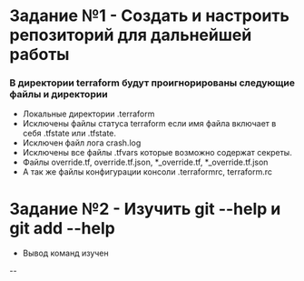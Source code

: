 # Задание №1 - Создать и настроить репозиторий для дальнейшей работы
### В директории terraform будут проигнорированы следующие файлы  и директории
* Локальные директории .terraform
* Исключены файлы статуса terraform если имя файла включает в себя .tfstate или .tfstate.
* Исключен файл лога crash.log
* Исключены все файлы .tfvars которые возможно содержат секреты.
* Файлы override.tf, override.tf.json, *_override.tf, *_override.tf.json
* А так же файлы конфигурации консоли .terraformrc, terraform.rc

# Задание №2 - Изучить git --help и git add --help
* Вывод команд изучен

--